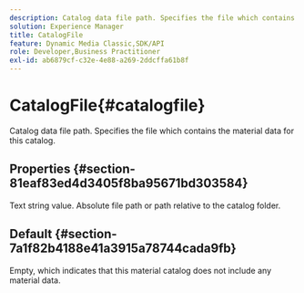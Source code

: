 ```yaml
---
description: Catalog data file path. Specifies the file which contains the material data for this catalog.
solution: Experience Manager
title: CatalogFile
feature: Dynamic Media Classic,SDK/API
role: Developer,Business Practitioner
exl-id: ab6879cf-c32e-4e88-a269-2ddcffa61b8f
---
```

# CatalogFile{#catalogfile}

Catalog data file path. Specifies the file which contains the material data for this catalog.

## Properties {#section-81eaf83ed4d3405f8ba95671bd303584}

Text string value. Absolute file path or path relative to the catalog folder.

## Default {#section-7a1f82b4188e41a3915a78744cada9fb}

Empty, which indicates that this material catalog does not include any material data.
